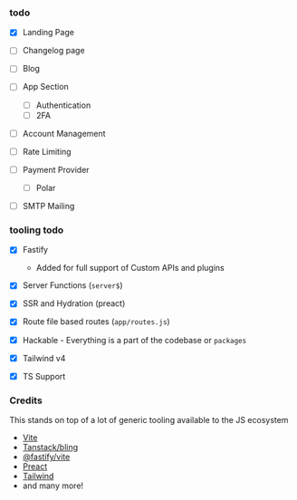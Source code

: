 
### todo

- [x] Landing Page
- [ ] Changelog page
- [ ] Blog 
- [ ] App Section 
  - [ ] Authentication 
  - [ ] 2FA
- [ ] Account Management
- [ ] Rate Limiting 
- [ ] Payment Provider 
  - [ ] Polar 
- [ ] SMTP Mailing


### tooling todo
- [x] Fastify
  - Added for full support of Custom APIs and plugins
- [x] Server Functions (`server$`)
- [x] SSR and Hydration (preact)
- [x] Route file based routes (`app/routes.js`)
- [x] Hackable - Everything is a part of the codebase or `packages` 
- [x] Tailwind v4
- [x] TS Support


### Credits 
This stands on top of a lot of generic tooling available to the JS ecosystem

- [Vite](https://vite.dev/)
- [Tanstack/bling](https://github.com/TanStack/bling)
- [@fastify/vite](https://fastify-vite.dev)
- [Preact]( https://preactjs.com/)
- [Tailwind](https://tailwindcss.com/)
- and many more!